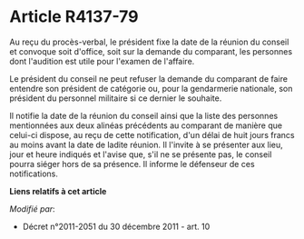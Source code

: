# Article R4137-79

Au reçu du procès-verbal, le président fixe la date de la réunion du conseil et convoque soit d'office, soit sur la demande
du comparant, les personnes dont l'audition est utile pour l'examen de l'affaire.

Le président du conseil ne peut refuser la demande du comparant de faire entendre son président de catégorie ou, pour la
gendarmerie nationale, son président du personnel militaire si ce dernier le souhaite.

Il notifie la date de la réunion du conseil ainsi que la liste des personnes mentionnées aux deux alinéas précédents au
comparant de manière que celui-ci dispose, au reçu de cette notification, d'un délai de huit jours francs au moins avant la
date de ladite réunion. Il l'invite à se présenter aux lieu, jour et heure indiqués et l'avise que, s'il ne se présente pas,
le conseil pourra siéger hors de sa présence. Il informe le défenseur de ces notifications.

**Liens relatifs à cet article**

_Modifié par_:

  - Décret n°2011-2051 du 30 décembre 2011 - art. 10
